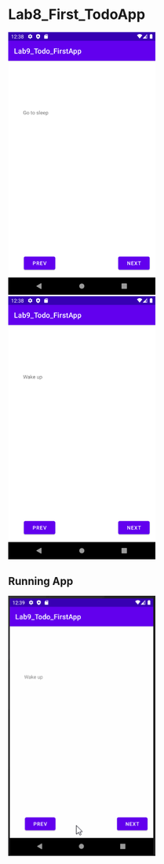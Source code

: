 # Lab8_First_TodoApp


<img src="/TodoFirstIMG/Screenshot_1616093589.png" width=300>












<img src="/TodoFirstIMG/Screenshot_1616093594.png" width=300>











## Running App
<img src="/TodoFirstIMG/TodoFirst1.gif" width=300>








